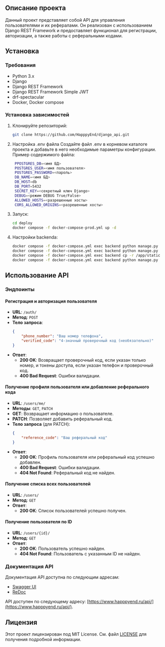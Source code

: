 
## Описание проекта

Данный проект представляет собой API для управления пользователями и их рефералами. Он реализован с использованием Django REST Framework и предоставляет функционал для регистрации, авторизации, а также работы с реферальными кодами.

## Установка

### Требования

- Python 3.x
- Django
- Django REST Framework
- Django REST Framework Simple JWT
- drf-spectacular
- Docker, Docker compose

### Установка зависимостей

1. Клонируйте репозиторий:

   ```bash
   git clone https://github.com/HapppyEnd/django_api.git
   ```

2. Настройка .env файла
    Создайте файл .env в корневом каталоге проекта и добавьте в него необходимые параметры конфигурации. Пример содержимого файла:

   ```bash
    PPOSTGRES_DB=<имя БД>
    POSTGRES_USER=<имя пользователя>
    POSTGRES_PASSWORD=<пароль>
    DB_NAME=<имя БД>
    DB_HOST=db
    DB_PORT=5432
    SECRET_KEY=<секретный ключ Django>
    DEBUG=<режим DEBUG True/False>
    ALLOWED_HOSTS=<разрешенные хосты>
    CORS_ALLOWED_ORIGINS=<разрешенные хосты>
   ```

3. Запуск: 
    ```bash
    cd deploy
    docker compose -f docker-compose-prod.yml up -d
    ```

4. Настройки backenda:
    ```bash
    docker compose -f docker-compose.yml exec backend python manage.py migrate
    docker compose -f docker-compose.yml exec backend python manage.py collectstatic
    docker compose -f docker-compose.yml exec backend cp -r /app/static/. /app/backend_static/static/
    docker compose -f docker-compose.yml exec backend python manage.py createsuperuser
    ```

## Использование API

### Эндпоинты

#### Регистрация и авторизация пользователя

- **URL**: `/auth/`
- **Метод**: `POST`
- **Тело запроса**:
    ```json
    {
        "phone_number": "Ваш номер телефона",
        "verified_code": "4-значный проверочный код (необязательно)"
    }
    ```
- **Ответ**:
    - **200 OK**: Возвращает проверочный код, если указан только номер, и токены доступа, если указан телефон и проверочный код.
    - **400 Bad Request**: Ошибки валидации.

#### Получение профиля пользователя или добавление реферального кода

- **URL**: `/users/me/`
- **Методы**: `GET`, `PATCH`
- **GET**: Возвращает информацию о пользователе.
- **PATCH**: Позволяет добавить реферальный код.
- **Тело запроса** (для PATCH):
    ```json
    {
        "reference_code": "Ваш реферальный код"
    }
    ```
- **Ответ**:
    - **200 OK**: Профиль пользователя или реферальный код успешно добавлен.
    - **400 Bad Request**: Ошибки валидации.
    - **404 Not Found**: Реферальный код не найден.

#### Получение списка всех пользователей

- **URL**: `/users/`
- **Метод**: `GET`
- **Ответ**:
    - **200 OK**: Список пользователей успешно получен.

#### Получение пользователя по ID

- **URL**: `/users/{id}/`
- **Метод**: `GET`
- **Ответ**:
    - **200 OK**: Пользователь успешно найден.
    - **404 Not Found**: Пользователь с указанным ID не найден.

### Документация API

Документация API доступна по следующим адресам:

- [Swagger UI](http://localhost:8000/docs/)
- [ReDoc](http://localhost:8000/redoc/)


API доступен по следующему адресу: [https://www.happpyend.ru/api/](https://www.happpyend.ru/api/).
## Лицензия

Этот проект лицензирован под MIT License. См. файл [LICENSE](LICENSE) для получения подробной информации.
